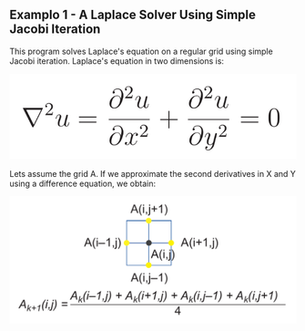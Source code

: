 ## Examplo 1 - A Laplace Solver Using Simple Jacobi Iteration

This program solves Laplace's equation on a regular grid using simple Jacobi iteration. Laplace's equation in two dimensions is:

![picture](figures/laplace-fig-1.png)

Lets assume the grid A. If we approximate the second derivatives in X and Y using a difference equation, we obtain:

![picture](figures/laplace-fig-2.png)


